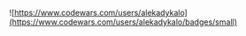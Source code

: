 ![https://www.codewars.com/users/alekadykalo](https://www.codewars.com/users/alekadykalo/badges/small)
